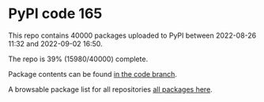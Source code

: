 # PyPI code 165

This repo contains 40000 packages uploaded to PyPI between 
2022-08-26 11:32 and 2022-09-02 16:50.

The repo is 39% (15980/40000) complete.

Package contents can be found [in the code branch](https://github.com/pypi-data/pypi-mirror-165/tree/code/packages).

A browsable package list for all repositories [all packages here](https://pypi-data.github.io/website/repositories/pypi-mirror-165).


